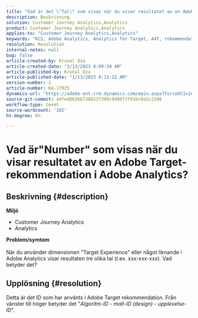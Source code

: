 ```yaml
---
title: "Vad är det \"Tal\" som visas när du visar resultatet av en Adobe Target-rekommendation i Adobe Analytics"
description: Beskrivning
solution: Customer Journey Analytics,Analytics
product: Customer Journey Analytics,Analytics
applies-to: "Customer Journey Analytics,Analytics"
keywords: "KCS, Adobe Analytics, Analytics for Target, A4T, rekommendation"
resolution: Resolution
internal-notes: null
bug: false
article-created-by: Krunal Oza
article-created-date: "1/13/2023 8:09:34 AM"
article-published-by: Krunal Oza
article-published-date: "1/13/2023 8:13:22 AM"
version-number: 2
article-number: KA-17925
dynamics-url: "https://adobe-ent.crm.dynamics.com/main.aspx?forceUCI=1&pagetype=entityrecord&etn=knowledgearticle&id=75942d99-1993-ed11-aad1-6045bd006793"
source-git-commit: 447ed863bb738812f399c9480f2f01bc9a5c22d8
workflow-type: tm+mt
source-wordcount: '102'
ht-degree: 6%

---
```


# Vad är&quot;Number&quot; som visas när du visar resultatet av en Adobe Target-rekommendation i Adobe Analytics?

## Beskrivning {#description}

<b>Miljö</b>
- Customer Journey Analytics
- Analytics 



<b>Problem/symtom</b><br><br>När du använder dimensionen &quot;Target Experience&quot; eller något liknande i Adobe Analytics visar resultaten tre olika tal (t.ex. xxx-xxx-xxx). Vad betyder det?<br>

## Upplösning {#resolution}


Detta är det ID som har använts i Adobe Target rekommendation. Från vänster till höger betyder det &quot;*Algoritm-ID - mall-ID (design) - upplevelse-ID*&quot;.

